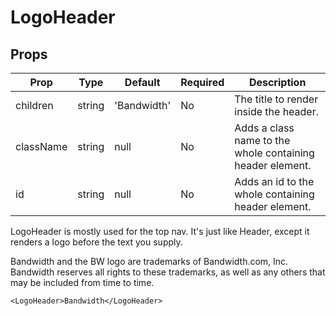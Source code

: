 LogoHeader
==========


Props
-----

Prop                  | Type     | Default                   | Required | Description
--------------------- | -------- | ------------------------- | -------- | -----------
children|string|'Bandwidth'|No|The title to render inside the header.
className|string|null|No|Adds a class name to the whole containing header element.
id|string|null|No|Adds an id to the whole containing header element.

LogoHeader is mostly used for the top nav. It's just like Header, except it renders a logo before the text you supply.

Bandwidth and the BW logo are trademarks of Bandwidth.com, Inc.  Bandwidth reserves all rights to these trademarks, as well as any others that may be included from time to time.

```
<LogoHeader>Bandwidth</LogoHeader>
```
